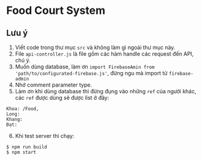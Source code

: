 # Food Court System
## Lưu ý
1. Viết code trong thư mục `src` và không làm gì ngoài thư mục này.
2. File `api-controller.js` là file gồm các hàm handle các request đến API, chú ý.
3. Muốn dùng database, làm ơn `import FirebaseAmin from 'path/to/configurated-firebase.js'`, đừng ngu mà import từ `firebase-admin`
4. Nhớ comment parameter type.
5. Làm ơn khi dùng database thì đừng đụng vào những `ref` của người khác, các `ref` được dùng sẽ được list ở đây:
```
Khoa: /Food, 
Long:
Khang:
Đạt:
```
6. Khi test server thì chạy:
```
$ npm run build
$ npm start
```
